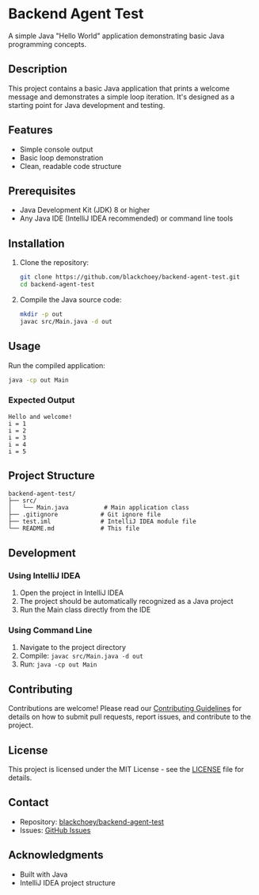 # Backend Agent Test

A simple Java "Hello World" application demonstrating basic Java programming concepts.

## Description

This project contains a basic Java application that prints a welcome message and demonstrates a simple loop iteration. It's designed as a starting point for Java development and testing.

## Features

- Simple console output
- Basic loop demonstration
- Clean, readable code structure

## Prerequisites

- Java Development Kit (JDK) 8 or higher
- Any Java IDE (IntelliJ IDEA recommended) or command line tools

## Installation

1. Clone the repository:
   ```bash
   git clone https://github.com/blackchoey/backend-agent-test.git
   cd backend-agent-test
   ```

2. Compile the Java source code:
   ```bash
   mkdir -p out
   javac src/Main.java -d out
   ```

## Usage

Run the compiled application:
```bash
java -cp out Main
```

### Expected Output
```
Hello and welcome!
i = 1
i = 2
i = 3
i = 4
i = 5
```

## Project Structure

```
backend-agent-test/
├── src/
│   └── Main.java          # Main application class
├── .gitignore            # Git ignore file
├── test.iml              # IntelliJ IDEA module file
└── README.md             # This file
```

## Development

### Using IntelliJ IDEA
1. Open the project in IntelliJ IDEA
2. The project should be automatically recognized as a Java project
3. Run the Main class directly from the IDE

### Using Command Line
1. Navigate to the project directory
2. Compile: `javac src/Main.java -d out`
3. Run: `java -cp out Main`

## Contributing

Contributions are welcome! Please read our [Contributing Guidelines](CONTRIBUTING.md) for details on how to submit pull requests, report issues, and contribute to the project.

## License

This project is licensed under the MIT License - see the [LICENSE](LICENSE) file for details.

## Contact

- Repository: [blackchoey/backend-agent-test](https://github.com/blackchoey/backend-agent-test)
- Issues: [GitHub Issues](https://github.com/blackchoey/backend-agent-test/issues)

## Acknowledgments

- Built with Java
- IntelliJ IDEA project structure